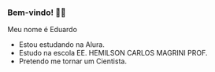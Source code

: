### Bem-vindo! 👨‍🔬

Meu nome é Eduardo

- Estou estudando na Alura.
- Estudo na escola EE. HEMILSON CARLOS MAGRINI PROF.
- Pretendo me tornar um Cientista.
